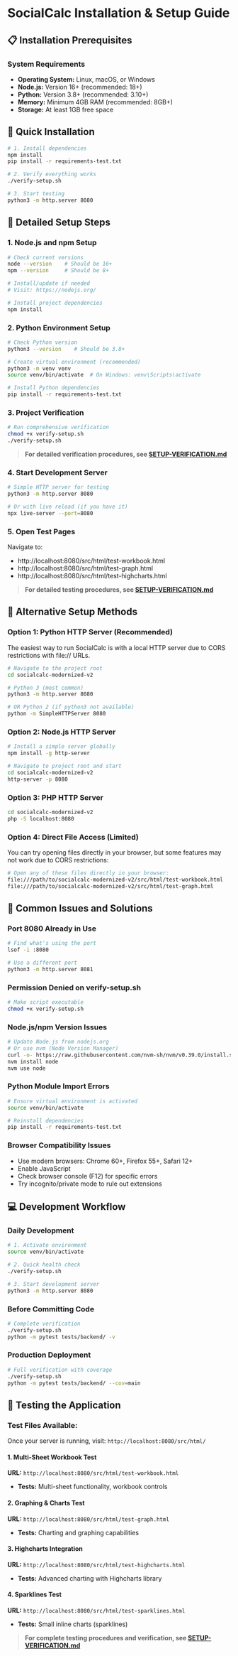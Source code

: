 # SocialCalc Installation & Setup Guide

## 📋 Installation Prerequisites

### System Requirements
- **Operating System:** Linux, macOS, or Windows
- **Node.js:** Version 16+ (recommended: 18+)
- **Python:** Version 3.8+ (recommended: 3.10+)
- **Memory:** Minimum 4GB RAM (recommended: 8GB+)
- **Storage:** At least 1GB free space

## 🚀 Quick Installation

```bash
# 1. Install dependencies
npm install
pip install -r requirements-test.txt

# 2. Verify everything works
./verify-setup.sh

# 3. Start testing
python3 -m http.server 8080
```

## 🔧 Detailed Setup Steps

### 1. Node.js and npm Setup
```bash
# Check current versions
node --version    # Should be 16+
npm --version     # Should be 8+

# Install/update if needed
# Visit: https://nodejs.org/

# Install project dependencies
npm install
```

### 2. Python Environment Setup
```bash
# Check Python version
python3 --version    # Should be 3.8+

# Create virtual environment (recommended)
python3 -m venv venv
source venv/bin/activate  # On Windows: venv\Scripts\activate

# Install Python dependencies
pip install -r requirements-test.txt
```

### 3. Project Verification
```bash
# Run comprehensive verification
chmod +x verify-setup.sh
./verify-setup.sh
```

> **For detailed verification procedures, see [SETUP-VERIFICATION.md](SETUP-VERIFICATION.md)**

### 4. Start Development Server

```bash
# Simple HTTP server for testing
python3 -m http.server 8080

# Or with live reload (if you have it)
npx live-server --port=8080
```

### 5. Open Test Pages
Navigate to:
- http://localhost:8080/src/html/test-workbook.html
- http://localhost:8080/src/html/test-graph.html
- http://localhost:8080/src/html/test-highcharts.html

> **For detailed testing procedures, see [SETUP-VERIFICATION.md](SETUP-VERIFICATION.md)**

## 🚀 Alternative Setup Methods

### Option 1: Python HTTP Server (Recommended)

The easiest way to run SocialCalc is with a local HTTP server due to CORS restrictions with file:// URLs.

```bash
# Navigate to the project root
cd socialcalc-modernized-v2

# Python 3 (most common)
python3 -m http.server 8080

# OR Python 2 (if python3 not available)
python -m SimpleHTTPServer 8080
```

### Option 2: Node.js HTTP Server
```bash
# Install a simple server globally
npm install -g http-server

# Navigate to project root and start
cd socialcalc-modernized-v2
http-server -p 8080
```

### Option 3: PHP HTTP Server
```bash
cd socialcalc-modernized-v2
php -S localhost:8080
```

### Option 4: Direct File Access (Limited)

You can try opening files directly in your browser, but some features may not work due to CORS restrictions:

```bash
# Open any of these files directly in your browser:
file:///path/to/socialcalc-modernized-v2/src/html/test-workbook.html
file:///path/to/socialcalc-modernized-v2/src/html/test-graph.html
```

## 🔧 Common Issues and Solutions

### Port 8080 Already in Use
```bash
# Find what's using the port
lsof -i :8080

# Use a different port
python3 -m http.server 8081
```

### Permission Denied on verify-setup.sh
```bash
# Make script executable
chmod +x verify-setup.sh
```

### Node.js/npm Version Issues
```bash
# Update Node.js from nodejs.org
# Or use nvm (Node Version Manager)
curl -o- https://raw.githubusercontent.com/nvm-sh/nvm/v0.39.0/install.sh | bash
nvm install node
nvm use node
```

### Python Module Import Errors
```bash
# Ensure virtual environment is activated
source venv/bin/activate

# Reinstall dependencies
pip install -r requirements-test.txt
```

### Browser Compatibility Issues
- Use modern browsers: Chrome 60+, Firefox 55+, Safari 12+
- Enable JavaScript
- Check browser console (F12) for specific errors
- Try incognito/private mode to rule out extensions

## 💻 Development Workflow

### Daily Development
```bash
# 1. Activate environment
source venv/bin/activate

# 2. Quick health check
./verify-setup.sh

# 3. Start development server
python3 -m http.server 8080
```

### Before Committing Code
```bash
# Complete verification
./verify-setup.sh
python -m pytest tests/backend/ -v
```

### Production Deployment
```bash
# Full verification with coverage
./verify-setup.sh
python -m pytest tests/backend/ --cov=main
```

## 🧪 Testing the Application

### Test Files Available:

Once your server is running, visit: `http://localhost:8080/src/html/`

#### 1. **Multi-Sheet Workbook Test**
**URL:** `http://localhost:8080/src/html/test-workbook.html`
- **Tests:** Multi-sheet functionality, workbook controls

#### 2. **Graphing & Charts Test** 
**URL:** `http://localhost:8080/src/html/test-graph.html`
- **Tests:** Charting and graphing capabilities

#### 3. **Highcharts Integration**
**URL:** `http://localhost:8080/src/html/test-highcharts.html`
- **Tests:** Advanced charting with Highcharts library

#### 4. **Sparklines Test**
**URL:** `http://localhost:8080/src/html/test-sparklines.html`
- **Tests:** Small inline charts (sparklines)

> **For complete testing procedures and verification, see [SETUP-VERIFICATION.md](SETUP-VERIFICATION.md)**